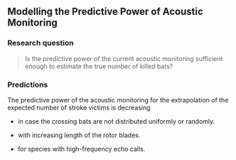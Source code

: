 
## Modelling the Predictive Power of Acoustic Monitoring

### Research question

> Is the predictive power of the current acoustic monitoring sufficient enough to estimate the true number of killed bats?

### Predictions

The predictive power of the acoustic monitoring for the extrapolation of the expected number of stroke victims is decreasing

* in case the crossing bats are not distributed uniformly or randomly.

* with increasing length of the rotor blades.

* for species with high-frequency echo calls.
